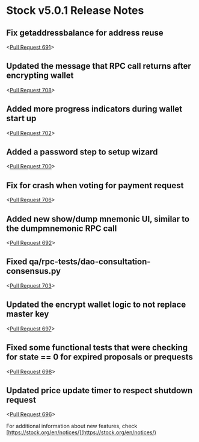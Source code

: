 # Stock v5.0.1 Release Notes

## Fix getaddressbalance for address reuse

<[Pull Request 691](https://github.com/stock/stock-core/pull/691)>

## Updated the message that RPC call returns after encrypting wallet

<[Pull Request 708](https://github.com/stock/stock-core/pull/708)>

## Added more progress indicators during wallet start up

<[Pull Request 702](https://github.com/stock/stock-core/pull/702)>

## Added a password step to setup wizard 

<[Pull Request 700](https://github.com/stock/stock-core/pull/700)>

## Fix for crash when voting for payment request 

<[Pull Request 706](https://github.com/stock/stock-core/pull/706)>

## Added new show/dump mnemonic UI, similar to the dumpmnemonic RPC call

<[Pull Request 692](https://github.com/stock/stock-core/pull/692)>

## Fixed qa/rpc-tests/dao-consultation-consensus.py

<[Pull Request 703](https://github.com/stock/stock-core/pull/703)>

## Updated the encrypt wallet logic to not replace master key

<[Pull Request 697](https://github.com/stock/stock-core/pull/697)>

## Fixed some functional tests that were checking for state == 0 for expired proposals or prequests

<[Pull Request 698](https://github.com/stock/stock-core/pull/698)>

## Updated price update timer to respect shutdown request

<[Pull Request 696](https://github.com/stock/stock-core/pull/696)>

For additional information about new features, check [https://stock.org/en/notices/](https://stock.org/en/notices/) 

